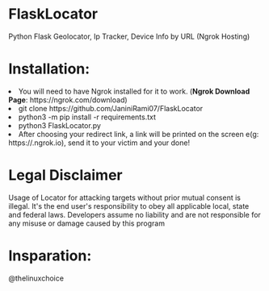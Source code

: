 # FlaskLocator
Python Flask Geolocator, Ip Tracker, Device Info by URL (Ngrok Hosting) 

# Installation:
<li>You will need to have Ngrok installed for it to work. (<b>Ngrok Download Page</b>: https://ngrok.com/download)</li>
<li>git clone https://github.com/JaniniRami07/FlaskLocator</li>
<li>python3 -m pip install -r requirements.txt</li>
<li>python3 FlaskLocator.py</li>
<li>After choosing your redirect link, a link will be printed on the screen e(g: https://<random_shit>.ngrok.io), send it to your victim and your done!</li>

# Legal Disclaimer
Usage of Locator for attacking targets without prior mutual consent is illegal. It's the end user's responsibility to obey all applicable local, state and federal laws. Developers assume no liability and are not responsible for any misuse or damage caused by this program

# Insparation:
@thelinuxchoice
